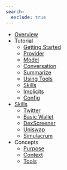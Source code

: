 ```yaml
---
search:
  exclude: true
---
```

- [Overview](index.md)
- Tutorial
    - [Getting Started](getting-started/index.md)
    - [Provider](getting-started/provider.md)
    - [Model](getting-started/model.md)
    - [Conversation](getting-started/conversation.md)
    - [Summarize](getting-started/summarize.md)
    - [Using Tools](getting-started/tools.md)
    - [Skills](getting-started/skills.md)
    - [Implicits](getting-started/implicits.md)
    - [Config](getting-started/config.md)
- [Skills](skills/index.md)
    - [Twitter](skills/twitter.md)
    - [Basic Wallet](skills/basic_wallet.md)
    - [DexScreener](skills/dexscreener.md)
    - [Uniswap](skills/uniswap.md)
    - [Simulacrum](skills/simulacrum.md)
- Concepts
    - [Purpose](concepts/rationale.md)
    - [Context](concepts/context.md)
    - [Tools](concepts/tools.md)
